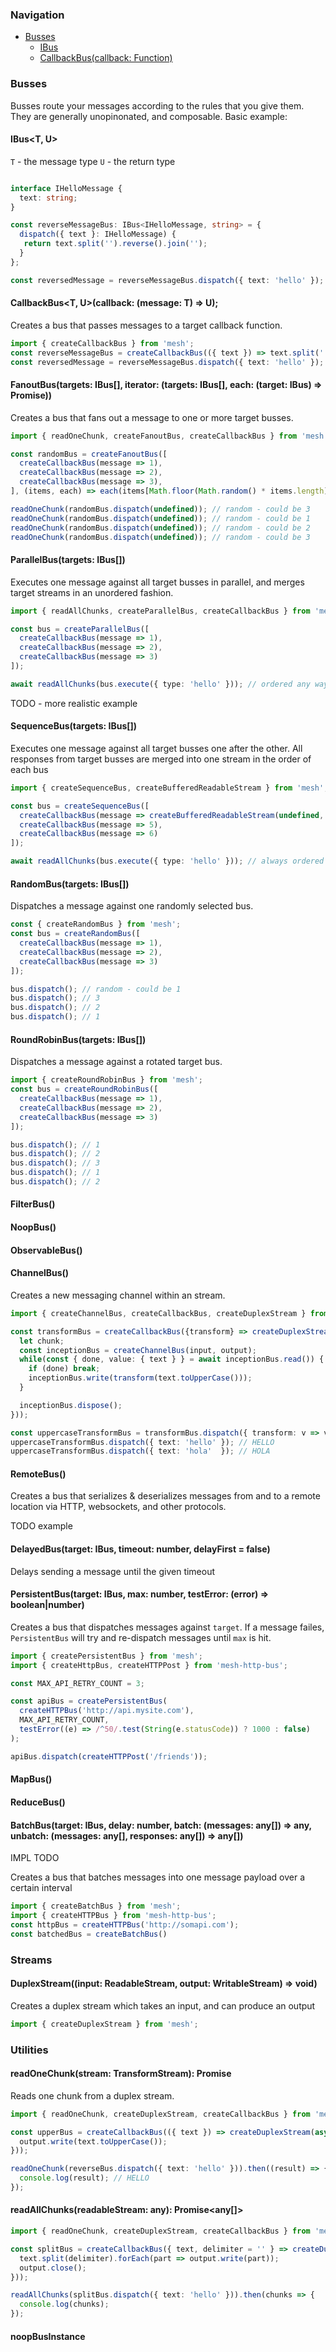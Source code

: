 ### Navigation

- [Busses](#/Busses)
  - [IBus](#/IBus)
  - [CallbackBus(callback: Function)](#/callback)
### Busses

Busses route your messages according to the rules that you give them. They are generally unopinonated, and composable. Basic example:

#### IBus<T, U>

`T` - the message type
`U` - the return type

```typescript

interface IHelloMessage {
  text: string;
}

const reverseMessageBus: IBus<IHelloMessage, string> = {
  dispatch({ text }: IHelloMessage) {
   return text.split('').reverse().join('');
  }
};

const reversedMessage = reverseMessageBus.dispatch({ text: 'hello' }); // 'olleh
```

#### CallbackBus<T, U>(callback: (message: T) => U);

Creates a bus that passes messages to a target callback function.

```typescript
import { createCallbackBus } from 'mesh';
const reverseMessageBus = createCallbackBus(({ text }) => text.split('').reverse().join(''));
const reversedMessage = reverseMessageBus.dispatch({ text: 'hello' }); // olleh
```

#### FanoutBus(targets: IBus[], iterator: (targets: IBus[], each: (target: IBus) => Promise))

Creates a bus that fans out a message to one or more target busses.

```typescript
import { readOneChunk, createFanoutBus, createCallbackBus } from 'mesh';

const randomBus = createFanoutBus([
  createCallbackBus(message => 1),
  createCallbackBus(message => 2),
  createCallbackBus(message => 3),
], (items, each) => each(items[Math.floor(Math.random() * items.length)]));

readOneChunk(randomBus.dispatch(undefined)); // random - could be 3
readOneChunk(randomBus.dispatch(undefined)); // random - could be 1
readOneChunk(randomBus.dispatch(undefined)); // random - could be 2
readOneChunk(randomBus.dispatch(undefined)); // random - could be 3
```

#### ParallelBus(targets: IBus[])

Executes one message against all target busses in parallel, and merges target streams in an unordered fashion.

```typescript
import { readAllChunks, createParallelBus, createCallbackBus } from 'mesh';

const bus = createParallelBus([
  createCallbackBus(message => 1),
  createCallbackBus(message => 2),
  createCallbackBus(message => 3)
]);

await readAllChunks(bus.execute({ type: 'hello' })); // ordered any way. E.g: [3, 1, 2], [2, 1 3]
```

TODO - more realistic example

#### SequenceBus(targets: IBus[])

Executes one message against all target busses one after the other. All responses from target busses are merged into one stream
in the order of each bus

```typescript
import { createSequenceBus, createBufferedReadableStream } from 'mesh';

const bus = createSequenceBus([
  createCallbackBus(message => createBufferedReadableStream(undefined, [1, 2, 3, 4)),
  createCallbackBus(message => 5),
  createCallbackBus(message => 6)  
]);

await readAllChunks(bus.execute({ type: 'hello' })); // always ordered as [1, 2, 3, 4, 5, 6]
``` 

#### RandomBus(targets: IBus[])

Dispatches a message against one randomly selected bus.

```typescript
const { createRandomBus } from 'mesh';
const bus = createRandomBus([
  createCallbackBus(message => 1),
  createCallbackBus(message => 2),
  createCallbackBus(message => 3)
]);

bus.dispatch(); // random - could be 1
bus.dispatch(); // 3
bus.dispatch(); // 2
bus.dispatch(); // 1
```

#### RoundRobinBus(targets: IBus[])

Dispatches a message against a rotated target bus.

```typescript
import { createRoundRobinBus } from 'mesh';
const bus = createRoundRobinBus([
  createCallbackBus(message => 1),
  createCallbackBus(message => 2),
  createCallbackBus(message => 3)
]);

bus.dispatch(); // 1
bus.dispatch(); // 2
bus.dispatch(); // 3
bus.dispatch(); // 1
bus.dispatch(); // 2
```

#### FilterBus()

#### NoopBus()

#### ObservableBus()

#### ChannelBus()

Creates a new messaging channel within an stream.

```typescript
import { createChannelBus, createCallbackBus, createDuplexStream } from 'mesh';

const transformBus = createCallbackBus({transform} => createDuplexStream(async (input, output) => {
  let chunk;
  const inceptionBus = createChannelBus(input, output);
  while(const { done, value: { text } } = await inceptionBus.read()) {
    if (done) break;
    inceptionBus.write(transform(text.toUpperCase()));
  }

  inceptionBus.dispose();
}));

const uppercaseTransformBus = transformBus.dispatch({ transform: v => v.toUpperCase(); });
uppercaseTransformBus.dispatch({ text: 'hello' }); // HELLO
uppercaseTransformBus.dispatch({ text: 'hola'  }); // HOLA
```

#### RemoteBus()

Creates a bus that serializes & deserializes messages from and to a remote location via HTTP, websockets, and other protocols.

TODO example

#### DelayedBus(target: IBus, timeout: number, delayFirst = false)

Delays sending a message until the given timeout

#### PersistentBus(target: IBus, max: number, testError: (error) => boolean|number)

Creates a bus that dispatches messages against `target`. If a message failes, `PersistentBus` will try and re-dispatch messages until `max` is hit. 

```typescript
import { createPersistentBus } from 'mesh';
import { createHttpBus, createHTTPPost } from 'mesh-http-bus';

const MAX_API_RETRY_COUNT = 3;

const apiBus = createPersistentBus(
  createHTTPBus('http://api.mysite.com'),
  MAX_API_RETRY_COUNT,
  testError((e) => /^50/.test(String(e.statusCode)) ? 1000 : false)
);

apiBus.dispatch(createHTTPPost('/friends'));

```

#### MapBus()

#### ReduceBus()

#### BatchBus(target: IBus, delay: number, batch: (messages: any[]) => any, unbatch: (messages: any[], responses: any[]) => any[])

IMPL TODO

Creates a bus that batches messages into one message payload over a certain interval

```typescript
import { createBatchBus } from 'mesh';
import { createHTTPBus } from 'mesh-http-bus';
const httpBus = createHTTPBus('http://somapi.com');
const batchedBus = createBatchBus()
```

### Streams

#### DuplexStream((input: ReadableStream, output: WritableStream) => void) 

Creates a duplex stream which takes an input, and can produce an output

```typescript
import { createDuplexStream } from 'mesh';
```

### Utilities

#### readOneChunk(stream: TransformStream): Promise<any>

Reads one chunk from a duplex stream.

```typescript
import { readOneChunk, createDuplexStream, createCallbackBus } from 'mesh';

const upperBus = createCallbackBus(({ text }) => createDuplexStream(async (input, output) => {
  output.write(text.toUpperCase());
}));

readOneChunk(reverseBus.dispatch({ text: 'hello' })).then((result) => {
  console.log(result); // HELLO
});
```

#### readAllChunks(readableStream: any): Promise<any[]>

```typescript
import { readOneChunk, createDuplexStream, createCallbackBus } from 'mesh';

const splitBus = createCallbackBus({ text, delimiter = '' } => createDuplexStream(async (input, output) => {
  text.split(delimiter).forEach(part => output.write(part));
  output.close();
}));

readAllChunks(splitBus.dispatch({ text: 'hello' })).then(chunks => {
  console.log(chunks);
});
```

#### noopBusInstance
